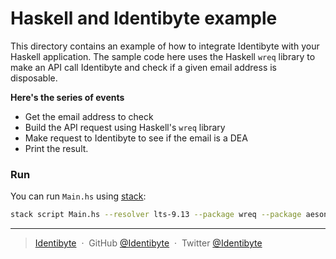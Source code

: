 # Haskell and Identibyte example

This directory contains an example of how to integrate Identibyte with
your Haskell application. The sample code here uses the Haskell `wreq`
library to make an API call Identibyte and check if a given email
address is disposable.

**Here's the series of events**
- Get the email address to check
- Build the API request using Haskell's `wreq` library
- Make request to Identibyte to see if the email is a DEA
- Print the result.

### Run

You can run `Main.hs` using [stack](https://github.com/commercialhaskell/stack):

```sh
stack script Main.hs --resolver lts-9.13 --package wreq --package aeson --package lens --package lens-aeson
```

---

> [Identibyte](https://identibyte.com) &nbsp;&middot;&nbsp;
> GitHub [@Identibyte](https://github.com/identibyte) &nbsp;&middot;&nbsp;
> Twitter [@Identibyte](https://twitter.com/identibyte)
